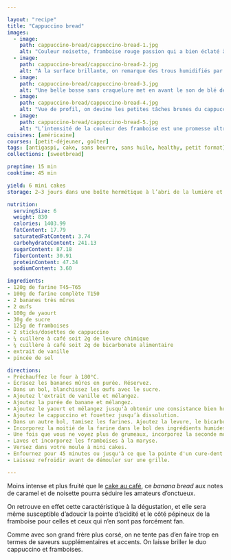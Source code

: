 ```yaml
---

layout: "recipe"
title: "Cappuccino bread"
images:
  - image:
    path: cappuccino-bread/cappuccino-bread-1.jpg
    alt: "Couleur noisette, framboise rouge passion qui a bien éclaté à la cuisson."
  - image:
    path: cappuccino-bread/cappuccino-bread-2.jpg
    alt: "À la surface brillante, on remarque des trous humidifiés par le jus des framboises."
  - image:
    path: cappuccino-bread/cappuccino-bread-3.jpg
    alt: "Une belle bosse sans craquelure met en avant le son de blé de la farine complète."
  - image:
    path: cappuccino-bread/cappuccino-bread-4.jpg
    alt: "Vue de profil, on devine les petites tâches brunes du cappuccino en poudre."
  - image:
    path: cappuccino-bread/cappuccino-bread-5.jpg
    alt: "L’intensité de la couleur des framboise est une promesse ultra généreuse. Le contraste est vraiment saisissant."
cuisines: [américaine]
courses: [petit-déjeuner, goûter]
tags: [antigaspi, cake, sans beurre, sans huile, healthy, petit format]
collections: [sweetbread]

preptime: 15 min
cooktime: 45 min

yield: 6 mini cakes
storage: 2–3 jours dans une boîte hermétique à l’abri de la lumière et de la chaleur. 5 jours au frigo. 2 mois au congélateur.

nutrition:
  servingSize: 6
  weight: 830
  calories: 1403.99
  fatContent: 17.79
  saturatedFatContent: 3.74
  carbohydrateContent: 241.13
  sugarContent: 87.18
  fiberContent: 30.91
  proteinContent: 47.34
  sodiumContent: 3.60

ingredients:
- 120g de farine T45–T65
- 100g de farine complète T150
- 2 bananes très mûres
- 2 œufs
- 100g de yaourt
- 30g de sucre
- 125g de framboises
- 2 sticks/dosettes de cappuccino
- ¼ cuillère à café soit 2g de levure chimique
- ¼ cuillère à café soit 2g de bicarbonate alimentaire
- extrait de vanille
- pincée de sel

directions:
- Préchauffez le four à 180°C.
- Écrasez les bananes mûres en purée. Réservez.
- Dans un bol, blanchissez les œufs avec le sucre.
- Ajoutez l'extrait de vanille et mélangez. 
- Ajoutez la purée de banane et mélangez.
- Ajoutez le yaourt et mélangez jusqu'à obtenir une consistance bien homogène.
- Ajoutez le cappuccino et fouettez jusqu’à dissolution.
- Dans un autre bol, tamisez les farines. Ajoutez la levure, le bicarbonate et le sel. Mélangez. 
- Incorporez la moitié de la farine dans le bol des ingrédients humides à la maryse. 
- Une fois que vous ne voyez plus de grumeaux, incorporez la seconde moitié. Réservez.
- Laves et incorporez les framboises à la maryse.
- Versez dans votre moule à mini cakes. 
- Enfournez pour 45 minutes ou jusqu'à ce que la pointe d'un cure-dent ressorte sèche. 
- Laissez refroidir avant de démouler sur une grille. 

---
```


Moins intense et plus fruité que le [cake au café](coffee-bread.html), ce <i lang="en">banana bread</i> aux notes de caramel et de noisette pourra séduire les amateurs d’onctueux. 

On retrouve en effet cette caractéristique à la dégustation, et elle sera même susceptible d’adoucir la pointe d’acidité et le côté pépineux de la framboise pour celles et ceux qui n’en sont pas forcément fan.

Comme avec son grand frère plus corsé, on ne tente pas d’en faire trop en termes de saveurs supplémentaires et accents. On laisse briller le duo cappuccino et framboises.